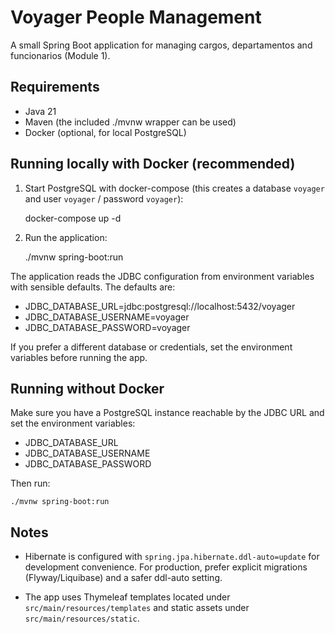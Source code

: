 
# Voyager People Management

A small Spring Boot application for managing cargos, departamentos and funcionarios (Module 1).

## Requirements

- Java 21
- Maven (the included ./mvnw wrapper can be used)
- Docker (optional, for local PostgreSQL)

## Running locally with Docker (recommended)

1. Start PostgreSQL with docker-compose (this creates a database `voyager` and user `voyager` / password `voyager`):

	docker-compose up -d

2. Run the application:

	./mvnw spring-boot:run

The application reads the JDBC configuration from environment variables with sensible defaults. The defaults are:

- JDBC_DATABASE_URL=jdbc:postgresql://localhost:5432/voyager
- JDBC_DATABASE_USERNAME=voyager
- JDBC_DATABASE_PASSWORD=voyager

If you prefer a different database or credentials, set the environment variables before running the app.

## Running without Docker

Make sure you have a PostgreSQL instance reachable by the JDBC URL and set the environment variables:

- JDBC_DATABASE_URL
- JDBC_DATABASE_USERNAME
- JDBC_DATABASE_PASSWORD

Then run:

	./mvnw spring-boot:run

## Notes

- Hibernate is configured with `spring.jpa.hibernate.ddl-auto=update` for development convenience. For production, prefer explicit migrations (Flyway/Liquibase) and a safer ddl-auto setting.

- The app uses Thymeleaf templates located under `src/main/resources/templates` and static assets under `src/main/resources/static`.
